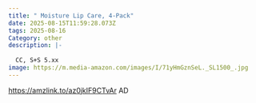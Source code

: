 ```yaml
---
title: " Moisture Lip Care, 4-Pack"
date: 2025-08-15T11:59:28.073Z
tags: 2025-08-16
Category: other
description: |-
  
  CC, S+S 5.xx
image: https://m.media-amazon.com/images/I/71yHmGznSeL._SL1500_.jpg
---
```

https://amzlink.to/az0jkIF9CTvAr    AD